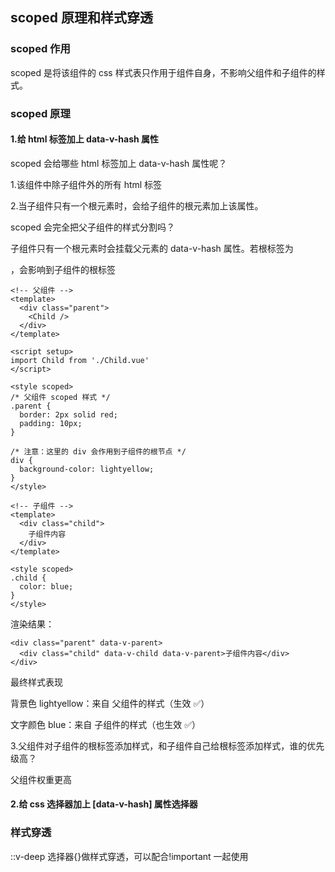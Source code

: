 ## scoped 原理和样式穿透

### scoped 作用

scoped 是将该组件的 css 样式表只作用于组件自身，不影响父组件和子组件的样式。

### scoped 原理

#### 1.给 html 标签加上 data-v-hash 属性

scoped 会给哪些 html 标签加上 data-v-hash 属性呢？

1.该组件中除子组件外的所有 html 标签

2.当子组件只有一个根元素时，会给子组件的根元素加上该属性。

scoped 会完全把父子组件的样式分割吗？

子组件只有一个根元素时会挂载父元素的 data-v-hash 属性。若根标签为<div>，会影响到子组件的根标签<div>

```
<!-- 父组件 -->
<template>
  <div class="parent">
    <Child />
  </div>
</template>

<script setup>
import Child from './Child.vue'
</script>

<style scoped>
/* 父组件 scoped 样式 */
.parent {
  border: 2px solid red;
  padding: 10px;
}

/* 注意：这里的 div 会作用到子组件的根节点 */
div {
  background-color: lightyellow;
}
</style>

<!-- 子组件 -->
<template>
  <div class="child">
    子组件内容
  </div>
</template>

<style scoped>
.child {
  color: blue;
}
</style>

```

渲染结果：

```
<div class="parent" data-v-parent>
  <div class="child" data-v-child data-v-parent>子组件内容</div>
</div>
```

最终样式表现

背景色 lightyellow：来自 父组件的样式（生效 ✅）

文字颜色 blue：来自 子组件的样式（也生效 ✅）

3.父组件对子组件的根标签添加样式，和子组件自己给根标签添加样式，谁的优先级高？

父组件权重更高

#### 2.给 css 选择器加上 [data-v-hash] 属性选择器

### 样式穿透

::v-deep 选择器{}做样式穿透，可以配合!important 一起使用
